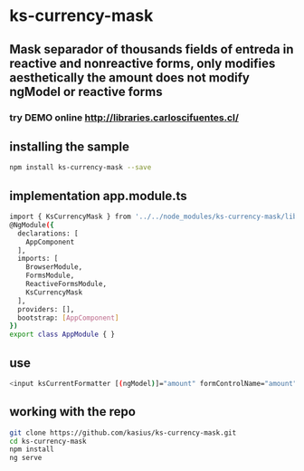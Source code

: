 # ks-currency-mask

## Mask separador of thousands fields of entreda in reactive and nonreactive forms, only modifies aesthetically the amount does not modify ngModel or reactive forms

### try DEMO online http://libraries.carloscifuentes.cl/

## installing the sample

```bash
npm install ks-currency-mask --save
```

## implementation app.module.ts

```bash
import { KsCurrencyMask } from '../../node_modules/ks-currency-mask/lib/ks-currency-mask.module';
@NgModule({
  declarations: [
    AppComponent
  ],
  imports: [
    BrowserModule,
    FormsModule,
    ReactiveFormsModule,
    KsCurrencyMask
  ],
  providers: [],
  bootstrap: [AppComponent]
})
export class AppModule { }
```

## use
```bash
<input ksCurrentFormatter [(ngModel)]="amount" formControlName="amount" name="amount" type="text">
```

## working with the repo


```bash
git clone https://github.com/kasius/ks-currency-mask.git
cd ks-currency-mask
npm install
ng serve
```